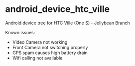 android_device_htc_ville
========================

Android device tree for HTC Ville (One S) - Jellybean Branch

Known issues:
* Video Camera not working
* Front Camera not switching properly
* GPS spam causes high battery drain
* Wifi calling not available
